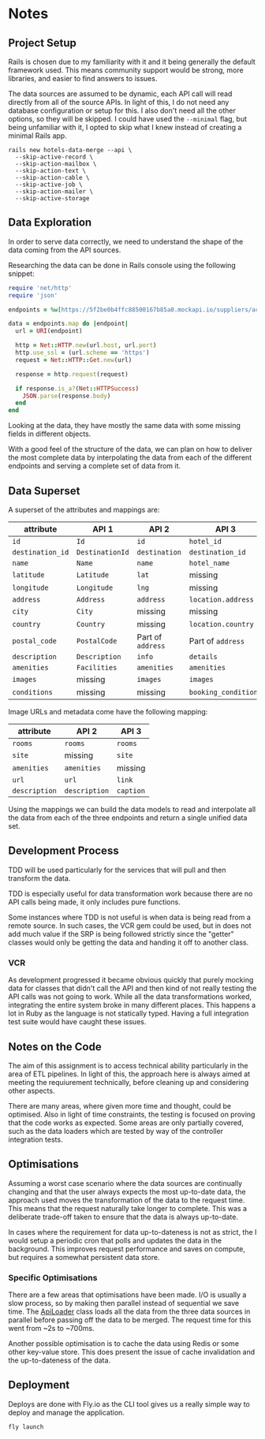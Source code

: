 # Notes

## Project Setup

Rails is chosen due to my familiarity with it and it being generally the
default framework used.
This means community support would be strong, more libraries, and easier
to find answers to issues.

The data sources are assumed to be dynamic, each API call will read directly
from all of the source APIs.
In light of this, I do not need any database configuration or setup for this.
I also don't need all the other options, so they will be skipped.
I could have used the `--minimal` flag, but being unfamiliar with it,
I opted to skip what I knew instead of creating a minimal Rails app.

```shell
rails new hotels-data-merge --api \
  --skip-active-record \
  --skip-action-mailbox \
  --skip-action-text \
  --skip-action-cable \
  --skip-active-job \
  --skip-action-mailer \
  --skip-active-storage
```

## Data Exploration

In order to serve data correctly, we need to understand the shape of the data
coming from the API sources.

Researching the data can be done in Rails console using the following snippet:

```ruby
require 'net/http'
require 'json'

endpoints = %w[https://5f2be0b4ffc88500167b85a0.mockapi.io/suppliers/acme https://5f2be0b4ffc88500167b85a0.mockapi.io/suppliers/patagonia https://5f2be0b4ffc88500167b85a0.mockapi.io/suppliers/paperflies]

data = endpoints.map do |endpoint|
  url = URI(endpoint)

  http = Net::HTTP.new(url.host, url.port)
  http.use_ssl = (url.scheme == 'https')
  request = Net::HTTP::Get.new(url)

  response = http.request(request)

  if response.is_a?(Net::HTTPSuccess)
    JSON.parse(response.body)
  end
end
```

Looking at the data, they have mostly the same data with some missing fields in
different objects.

With a good feel of the structure of the data, we can plan on how to deliver
the most complete data by interpolating the data from each of the different
endpoints and serving a complete set of data from it.

## Data Superset

A superset of the attributes and mappings are:

| attribute | API 1 | API 2 | API 3 |
| --------- | ----- | ----- | ----- |
| `id` | `Id` | `id` | `hotel_id` |
| `destination_id` | `DestinationId` | `destination` | `destination_id` |
| `name` | `Name` | `name` | `hotel_name` |
| `latitude` | `Latitude` | `lat` | missing |
| `longitude` | `Longitude` | `lng` | missing |
| `address` | `Address` | `address` | `location.address` |
| `city` | `City` | missing | missing |
| `country` | `Country` | missing | `location.country` |
| `postal_code` | `PostalCode` | Part of `address` | Part of `address` |
| `description` | `Description` | `info` | `details` |
| `amenities` | `Facilities` | `amenities` | `amenities` |
| `images` | missing | `images` | `images` |
| `conditions` | missing | missing | `booking_conditions` |

Image URLs and metadata come have the following mapping:

| attribute | API 2 | API 3 |
| --------- | ----- | ----- |
| `rooms` | `rooms` | `rooms` |
| `site` | missing | `site` |
| `amenities` | `amenities` | missing |
| `url` | `url` | `link` |
| `description` | `description` | `caption` |

Using the mappings we can build the data models to read and interpolate all the
data from each of the three endpoints and return a single unified data set.

## Development Process

TDD will be used particularly for the services that will pull
and then transform the data.

TDD is especially useful for data transformation work because there are no
API calls being made, it only includes pure functions.

Some instances where TDD is not useful is when data is being read from a remote
source. In such cases, the VCR gem could be used, but in does not add much
value if the SRP is being followed strictly since the "getter" classes would
only be getting the data and handing it off to another class.

### VCR

As development progressed it became obvious quickly that purely mocking data
for classes that didn't call the API and then kind of not really testing the
API calls was not going to work. While all the data transformations worked,
integrating the entire system broke in many different places. This happens
a lot in Ruby as the language is not statically typed. Having a full
integration test suite would have caught these issues.

## Notes on the Code

The aim of this assignment is to access technical ability particularly in the
area of ETL pipelines.
In light of this, the approach here is always aimed at meeting the requiurement
technically, before cleaning up and considering other aspects.

There are many areas, where given more time and thought, could be optimised.
Also in light of time constraints, the testing is focused on proving that the
code works as expected. Some areas are only partially covered, such as the data
loaders which are tested by way of the controller integration tests.

## Optimisations

Assuming a worst case scenario where the data sources are continually changing
and that the user always expects the most up-to-date data, the approach used
moves the transformation of the data to the request time. This means that
the request naturally take longer to complete. This was a deliberate trade-off
taken to ensure that the data is always up-to-date.

In cases where the requirement for data up-to-dateness is not as strict, the
I would setup a periodic cron that polls and updates the data in the
background.
This improves request performance and saves on compute, but requires a somewhat
persistent data store.

### Specific Optimisations

There are a few areas that optimisations have been made.
I/O is usually a slow process, so by making then parallel instead of sequential
we save time.
The [ApiLoader](app/services/api_loader.rb) class loads all the data from the
three data sources in parallel before passing off the data to be merged.
The request time for this went from ~2s to ~700ms.

Another possible optimisation is to cache the data using Redis or some other
key-value store. This does present the issue of cache invalidation and the
up-to-dateness of the data.

## Deployment

Deploys are done with Fly.io as the CLI tool gives us a really simple way
to deploy and manage the application.

```shell
fly launch
```
